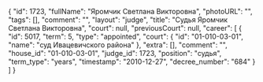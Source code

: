 {
    "id": 1723,
    "fullName": "Яромчик Светлана Викторовна",
    "photoURL": "",
    "tags": [],
    "comment": "",
    "layout": "judge",
    "title": "Судья Яромчик Светлана Викторовна",
    "court": null,
    "previousCourt": null,
    "career": [
        {
            "id": 5017,
            "term": 5,
            "type": "appointed",
            "court": {
                "id": "01-010-03-01",
                "name": "суд Ивацевичского района"
            },
            "extra": [],
            "comment": "",
            "house_id": "01-010-03-01",
            "judge_id": 1723,
            "position": "судья",
            "term_type": "years",
            "timestamp": "2010-12-27",
            "decree_number": "684"
        }
    ]
}